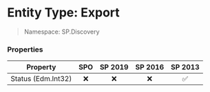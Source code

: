 # Entity Type: Export

> Namespace: SP.Discovery

### Properties

Property | SPO | SP 2019 | SP 2016 | SP 2013
----------|:---:|:-------:|:-------:|:-------:
Status (Edm.Int32) | ❌ | ❌ | ❌ | ✅